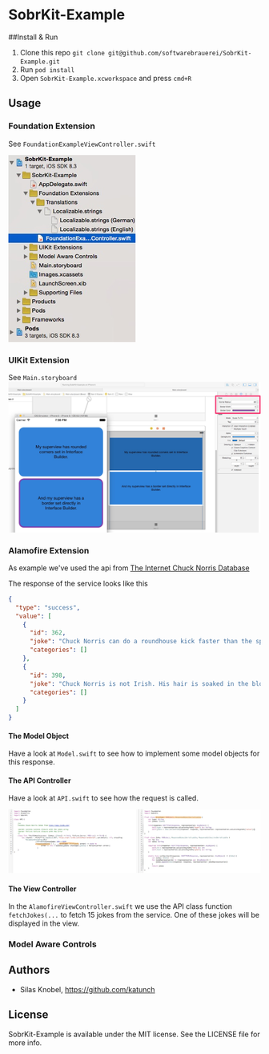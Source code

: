 SobrKit-Example
===============

##Install & Run
1. Clone this repo `git clone git@github.com/softwarebrauerei/SobrKit-Example.git`
2. Run `pod install`
3. Open `SobrKit-Example.xcworkspace` and press `cmd+R`

## Usage
### Foundation Extension
See `FoundationExampleViewController.swift`

![Folder Structure Foundation](https://raw.githubusercontent.com/softwarebrauerei/SobrKit-Example/develop/assets/foundation-structure-screenshot.jpg)

### UIKit Extension
See `Main.storyboard`
![UIKit Extension Screenshot](https://raw.githubusercontent.com/softwarebrauerei/SobrKit-Example/develop/assets/uikit-extension-screenshot.jpg)

### Alamofire Extension
As example we've used the api from [The Internet Chuck Norris Database](http://www.icndb.com/api/)

The response of the service looks like this

```json
{
  "type": "success",
  "value": [
    {
      "id": 362,
      "joke": "Chuck Norris can do a roundhouse kick faster than the speed of light. This means that if you turn on a light switch, you will be dead before the lightbulb turns on.",
      "categories": []
    },
    {
      "id": 398,
      "joke": "Chuck Norris is not Irish. His hair is soaked in the blood of his victims.",
      "categories": []
    }
  ]
}
```
#### The Model Object
Have a look at `Model.swift` to see how to implement some model objects for this response.

#### The API Controller
Have a look at `API.swift` to see how the request is called.

![Object Mapping](https://raw.githubusercontent.com/softwarebrauerei/SobrKit-Example/develop/assets/alamofire-object-mapping-screenshot.jpg)

#### The View Controller
In the `AlamofireViewController.swift` we use the API class function `fetchJokes(...` to fetch 15 jokes from the service. One of these jokes will be displayed in the view.

### Model Aware Controls

## Authors

- Silas Knobel, https://github.com/katunch

## License

SobrKit-Example is available under the MIT license. See the LICENSE file for more info.
